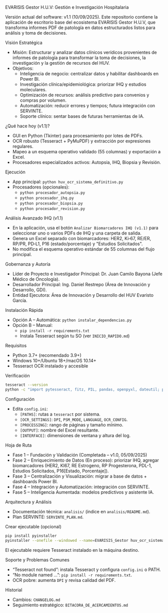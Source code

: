 EVARISIS Gestor H.U.V: Gestión e Investigación Hospitalaria

Versión actual del software: v1.1 (10/09/2025). Este repositorio contiene la aplicación de escritorio base del ecosistema EVARISIS Gestor H.U.V, que transforma informes PDF de patología en datos estructurados listos para análisis y toma de decisiones.

Visión Estratégica
- Misión: Estructurar y analizar datos clínicos verídicos provenientes de informes de patología para transformar la toma de decisiones, la investigación y la gestión de recursos del HUV.
- Objetivos:
  - Inteligencia de negocio: centralizar datos y habilitar dashboards en Power BI.
  - Investigación clínica/epidemiológica: priorizar IHQ y estudios moleculares.
  - Optimización de recursos: análisis predictivo para convenios y compras por volumen.
  - Automatización: reducir errores y tiempos; futura integración con SERVINTE.
  - Soporte clínico: sentar bases de futuras herramientas de IA.

¿Qué hace hoy (v1.1)?
- GUI en Python (Tkinter) para procesamiento por lotes de PDFs.
- OCR robusto (Tesseract + PyMuPDF) y extracción por expresiones regulares.
- Mapeo a un esquema operativo validado (55 columnas) y exportación a Excel.
- Procesadores especializados activos: Autopsia, IHQ, Biopsia y Revisión.

Ejecución
- App principal: `python huv_ocr_sistema_definitivo.py`
- Procesadores (opcionales):
  - `python procesador_autopsia.py`
  - `python procesador_ihq.py`
  - `python procesador_biopsia.py`
  - `python procesador_revision.py`

Análisis Avanzado IHQ (v1.1)
- En la aplicación, usa el botón `Analizar Biomarcadores IHQ (v1.1)` para seleccionar uno o varios PDFs de IHQ y una carpeta de salida.
- Genera un Excel separado con biomarcadores: HER2, Ki‑67, RE/ER, RP/PR, PD‑L1, P16 (estado/porcentaje) y "Estudios Solicitados".
- No modifica el esquema operativo estándar de 55 columnas del flujo principal.

Gobernanza y Autoría
- Líder de Proyecto e Investigador Principal: Dr. Juan Camilo Bayona (Jefe Médico de Oncología).
- Desarrollador Principal: Ing. Daniel Restrepo (Área de Innovación y Desarrollo, GDI).
- Entidad Ejecutora: Área de Innovación y Desarrollo del HUV Evaristo García.

Instalación Rápida
- Opción A – Automática: `python instalar_dependencias.py`
- Opción B – Manual:
  - `pip install -r requirements.txt`
  - Instala Tesseract según tu SO (ver `INICIO_RAPIDO.md`)

Requisitos
- Python 3.7+ (recomendado 3.9+)
- Windows 10+/Ubuntu 18+/macOS 10.14+
- Tesseract OCR instalado y accesible

Verificación
```bash
tesseract --version
python -c "import pytesseract, fitz, PIL, pandas, openpyxl, dateutil; print('OK')"
```

Configuración
- Edita `config.ini`:
  - `[PATHS]`: rutas a `tesseract` por sistema.
  - `[OCR_SETTINGS]`: `DPI`, `PSM_MODE`, `LANGUAGE`, `OCR_CONFIG`.
  - `[PROCESSING]`: rango de páginas y tamaño mínimo.
  - `[OUTPUT]`: nombre del Excel resultante.
  - `[INTERFACE]`: dimensiones de ventana y altura del log.

Hoja de Ruta
- Fase 1 – Fundación y Validación (Completada – v1.0, 05/09/2025)
- Fase 2 – Enriquecimiento de Datos (En proceso): priorizar IHQ, agregar biomarcadores (HER2, KI67, RE Estrogeno, RP Progesterona, PDL-1, Estudios Solicitados, P16[Estado, Porcentaje]).
- Fase 3 – Centralización y Visualización: migrar a base de datos + dashboards Power BI.
- Fase 4 – Integración y Automatización: integración con SERVINTE.
- Fase 5 – Inteligencia Aumentada: modelos predictivos y asistente IA.

Arquitectura y Análisis
- Documentación técnica: `analisis/` (índice en `analisis/README.md`).
- Plan SERVINTE: `SERVINTE_PLAN.md`.

Crear ejecutable (opcional)
```bash
pip install pyinstaller
pyinstaller --onefile --windowed --name=EVARISIS_Gestor huv_ocr_sistema_definitivo.py
```
El ejecutable requiere Tesseract instalado en la máquina destino.

Soporte y Problemas Comunes
- “Tesseract not found”: instala Tesseract y configura `config.ini` o PATH.
- “No module named …”: `pip install -r requirements.txt`.
- OCR pobre: aumenta `DPI` y revisa calidad del PDF.

Historial
- Cambios: `CHANGELOG.md`
- Seguimiento estratégico: `BITACORA_DE_ACERCAMIENTOS.md`

